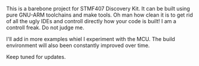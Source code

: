This is a barebone project for STMF407 Discovery Kit. It can be built using pure GNU-ARM toolchains and make tools. Oh man how clean it is to get rid of all the ugly IDEs and controll directly how your code is built! I am a controll freak. Do not judge me. 

I'll add in more examples whiel I experiment with the MCU. The build environment will also been constantly improved over time. 

Keep tuned for updates. 
